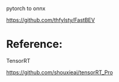 
# 
pytorch to onnx

https://github.com/thfylsty/FastBEV



# Reference:

TensorRT

https://github.com/shouxieai/tensorRT_Pro